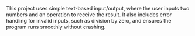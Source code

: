 This project uses simple text-based input/output, where the user inputs two numbers and an operation to receive the result. It also includes error handling for invalid inputs, such as division by zero, and ensures the program runs smoothly without crashing.
